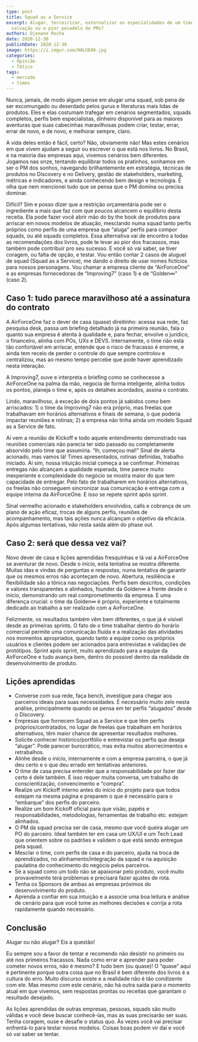 ```yaml
---
type: post
title: Squad as a Service
excerpt: Alugar, terceirizar, externalizar as especialidades de um time é
  salvação ou o pior pesadelo de PMs?
authors: Djenane Rocha
date: 2020-12-30
publishDate: 2020-12-30
image: https://i.imgur.com/HALGEA6.jpg
categories:
  - Opinião
  - Tático
tags:
  - mercado
  - times
---
```

Nunca, jamais, de modo algum pense em alugar uma squad, sob pena de ser excomungado ou deserdado pelos gurus e literaturas mais lidas de produtos. Eles e elas costumam trafegar em cenários segmentados, squads completos, perfis bem especialistas, dinheiro disponível para as maiores aventuras que suas cabecinhas maravilhosas podem criar, testar, errar, errar de novo, e de novo, e melhorar sempre, claro.

A vida deles então é fácil, certo? Não, obviamente não! Mas estes cenários em que vivem ajudam a seguir ou escrever o que está nos livros. No Brasil, e na maioria das empresas aqui, vivemos cenários bem diferentes. Jogamos nas onze, tentando equilibrar todos os pratinhos, sonhamos em ser o PM dos sonhos, navegando brilhantemente em estratégia, técnicas de produtos no Discovery e no Delivery, gestão de stakeholders, marketing, métricas e indicadores, e ainda conhecendo bem design e tecnologia. E olha que nem mencionei tudo que se pensa que o PM domina ou precisa dominar.

Difícil? Sim e posso dizer que a restrição orçamentária pode ser o ingrediente a mais que faz com que poucos alcancem o equilíbrio desta receita. Ela pode fazer você abrir mão do by the book de produtos para arriscar em novos modelos de atuação, mesclando numa squad tanto perfis próprios como perfis de uma empresa que “aluga” perfis para compor squads, ou até squads completos. Essa alternativa vai de encontro a todas as recomendações dos livros, pode te levar ao pior dos fracassos, mas também pode contribuir pro seu sucesso. E você só vai saber, se tiver coragem, ou falta de opção, e testar. Vou então contar 2 casos de aluguel de squad (Squad as a Service), me dando o direito de usar nomes fictícios para nossos personagens. Vou chamar a empresa cliente de “AirForceOne” e as empresas fornecedoras de “Improving7” (caso 1) e de “Golden∞” (caso 2).

## Caso 1: tudo parece maravilhoso até a assinatura do contrato 

A AirForceOne faz o dever de casa (quase) direitinho: acessa sua rede, faz pesquisa desk, passa um briefing detalhado já na primeira reunião, fala o quanto sua empresa é atenta à qualidade e, para fechar, envolve o jurídico, o financeiro, alinha com POs, UXs e DEVS. Internamente, o time não está tão confortável em arriscar, entende que o risco de fracasso é enorme, e ainda tem receio de perder o controle do que sempre controlou e centralizou, mas ao mesmo tempo percebe que pode haver aprendizado nesta interação. 

A Improving7, ouve e interpreta o briefing como se conhecesse a AirForceOne na palma da mão, negocia de forma inteligente, alinha todos os pontos, planeja o time e, após os detalhes acordados, assina o contrato. 

Lindo, maravilhoso, à exceção de dois pontos já sabidos como bem arriscados: 1) o time da Improving7 não era próprio, mas freelas que trabalhavam em horários alternativos e finais de semana, o que poderia impactar reuniões e rotinas; 2) a empresa não tinha ainda um modelo Squad as a Service de fato.

Aí vem a reunião de Kickoff e todo aquele entendimento demonstrado nas reuniões comerciais não parecia ter sido passado ou completamente absorvido pelo time que assumiria. “Ih, começou mal!” Sinal de alerta acionado, mas vamos lá! Times apresentados, rotinas definidas, trabalho iniciado. Aí sim, nossa intuição inicial começa a se confirmar. Primeiras entregas não alcançam a qualidade esperada, time parece muito inexperiente e complexidade do negócio se mostra maior do que tem capacidade de entregar. Pelo fato de trabalharem em horários alternativos, os freelas não conseguem sincronizar sua comunicação e entrega com a equipe interna da AirForceOne. E isso se repete sprint após sprint. 

Sinal vermelho acionado e stakeholders envolvidos, calls e cobrança de um plano de ação eficaz, trocas de alguns perfis, reuniões de acompanhamento, mas tais ações nunca alcançam o objetivo da eficácia. Após algumas tentativas, não resta saída além do phase out.

## Caso 2: será que dessa vez vai? 

Novo dever de casa e lições aprendidas fresquinhas e lá vai a AirForceOne se aventurar de novo. Desde o início, esta tentativa se mostra diferente. Muitas idas e vindas de perguntas e respostas, numa tentativa de garantir que os mesmos erros não aconteçam de novo. Abertura, resiliência e flexibilidade são a tônica nas negociações. Perfis bem descritos, condições e valores transparentes e alinhados, founder da Golden∞ à frente desde o início, demonstrando um real comprometimento da empresa. E uma diferença crucial: o time da Golden∞ é próprio, experiente e totalmente dedicado ao trabalho a ser realizado com a AirForceOne. 

Felizmente, os resultados também vêm bem diferentes, o que já é visível desde as primeiras sprints. O fato de o time trabalhar dentro do horário comercial permite uma comunicação fluida e a realização das atividades nos momentos apropriados, quando tanto a equipe como os próprios usuários e clientes podem ser acionados para entrevistas e validações de protótipos. Sprint após sprint, muito aprendizado para a equipe da AirForceOne e tudo avança bem, dentro do possível dentro da realidade de desenvolvimento de produto.  

## Lições aprendidas

* Converse com sua rede, faça bench, investigue para chegar aos parceiros ideais para suas necessidades. É necessário muito zelo nesta análise, principalmente quando se pensa em ter perfis “alugados” desde o Discovery.
* Empresas que fornecem Squad as a Service e que têm perfis próprios/contratados, no lugar de freelas que trabalham em horários alternativos, têm maior chance de apresentar resultados melhores.
* Solicite conhecer histórico/portfólio e entrevistar os perfis que deseja “alugar”. Pode parecer burocrático, mas evita muitos aborrecimentos e retrabalhos. 
* Alinhe desde o início, internamente e com a empresa parceira, o que já deu certo e o que deu errado em tentativas anteriores.
* O time de casa precisa entender que a responsabilidade por fazer dar certo é dele também. E isso requer muita conversa, um trabalho de conscientização, convencimento e “compra”. 
* Realize um Kickoff interno antes do início do projeto para que todos estejam na mesma página e preparem o que é necessário para o “embarque” dos perfis do parceiro.
* Realize um bom Kickoff oficial para que visão, papéis e responsabilidades, metodologias, ferramentas de trabalho etc. estejam alinhados.
* O PM da squad precisa ser de casa, mesmo que você queira alugar um PO do parceiro. Ideal também ter em casa um UX/UI e um Tech Lead que orientem sobre os padrões e validem o que está sendo entregue pela squad.
* Mesclar o time, com perfis de casa e do parceiro, ajuda na troca de aprendizados, no alinhamento/integração da squad e na aquisição paulatina do conhecimento do negócio pelos parceiros.
* Se a squad como um todo não se apaixonar pelo produto, você muito provavelmente terá problemas e precisará fazer ajustes de rota.
* Tenha os Sponsors de ambas as empresas próximos do desenvolvimento do produto.
* Aprenda a confiar em sua intuição e a associe uma boa leitura e análise de cenário para que você tome as melhores decisões e corrija a rota rapidamente quando necessário.

## Conclusão

Alugar ou não alugar? Eis a questão! 

Eu sempre sou a favor de tentar e recomendo não desistir no primeiro ou até nos primeiros fracassos. Nada como errar e aprender para poder cometer novos erros, não é mesmo? E tudo bem (ou quase)! O “quase” aqui é pertinente porque outra coisa que no Brasil é bem diferente dos livros é a cultura do erro. Muito discurso existe e a realidade não é tão condizente com ele. Mas mesmo com este cenário, não há outra saída para o momento atual em que vivemos, sem respostas prontas ou receitas que garantam o resultado desejado. 

As lições aprendidas de outras empresas, pessoas, squads são muito válidas e você deve buscar conhecê-las, mas as suas precisarão ser suas. Tenha coragem, ouse e desafie o status quo. Às vezes você vai precisar enfrentá-lo para testar novos modelos. Coisas boas podem vir daí e você só vai saber se tentar.